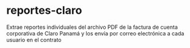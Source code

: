 # reportes-claro
Extrae reportes individuales del archivo PDF de la factura de cuenta corporativa de Claro Panamá y los envía por correo electrónica a cada usuario en el contrato 
